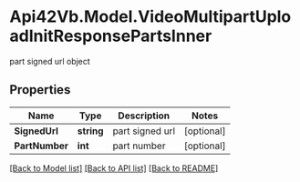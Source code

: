 # Api42Vb.Model.VideoMultipartUploadInitResponsePartsInner
part signed url object

## Properties

Name | Type | Description | Notes
------------ | ------------- | ------------- | -------------
**SignedUrl** | **string** | part signed url | [optional] 
**PartNumber** | **int** | part number | [optional] 

[[Back to Model list]](../README.md#documentation-for-models) [[Back to API list]](../README.md#documentation-for-api-endpoints) [[Back to README]](../README.md)

